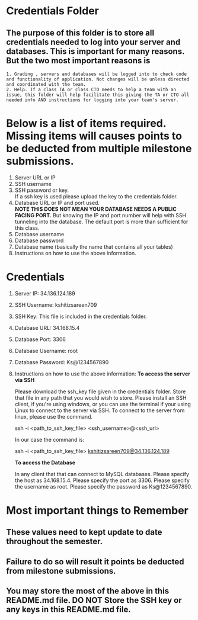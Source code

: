 # Credentials Folder

## The purpose of this folder is to store all credentials needed to log into your server and databases. This is important for many reasons. But the two most important reasons is
    1. Grading , servers and databases will be logged into to check code and functionality of application. Not changes will be unless directed and coordinated with the team.
    2. Help. If a class TA or class CTO needs to help a team with an issue, this folder will help facilitate this giving the TA or CTO all needed info AND instructions for logging into your team's server. 


# Below is a list of items required. Missing items will causes points to be deducted from multiple milestone submissions.

1. Server URL or IP
2. SSH username
3. SSH password or key.
    <br> If a ssh key is used please upload the key to the credentials folder.
4. Database URL or IP and port used.
    <br><strong> NOTE THIS DOES NOT MEAN YOUR DATABASE NEEDS A PUBLIC FACING PORT.</strong> But knowing the IP and port number will help with SSH tunneling into the database. The default port is more than sufficient for this class.
5. Database username
6. Database password
7. Database name (basically the name that contains all your tables)
8. Instructions on how to use the above information.

# Credentials

1. Server IP: 34.136.124.189
2. SSH Username: kshitizsareen709
3. SSH Key: This file is included in the credentials folder.
4. Database URL: 34.168.15.4
5. Database Port: 3306
6. Database Username: root
7. Database Password: Ks@1234567890
8. Instructions on how to use the above information:
    **To access the server via SSH**
    
    Please download the ssh_key file given in the credentials folder. Store that file in any path that you would wish to store. 
    Please install an SSH client, if you're using windows, or you can use the terminal if your using Linux to connect to the server via SSH.
    To connect to the server from linux, please use the command.
    
    ssh -i <path_to_ssh_key_file> <ssh_username>@<ssh_url>
    
    In our case the command is:
    
    ssh -i <path_to_ssh_key_file> kshitizsareen709@34.136.124.189
    
    **To access the Database**
    
    In any client that that can connect to MySQL databases.
    Please specify the host as 34.168.15.4.
    Please specify the port as 3306.
    Please specify the username as root.
    Please specify the password as Ks@1234567890.
 

# Most important things to Remember
## These values need to kept update to date throughout the semester. <br>
## <strong>Failure to do so will result it points be deducted from milestone submissions.</strong><br>
## You may store the most of the above in this README.md file. DO NOT Store the SSH key or any keys in this README.md file.
